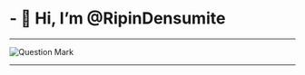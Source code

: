 # - 👋 Hi, I’m @RipinDensumite

---

![Question Mark](https://static.wikia.nocookie.net/watchdogsbeta/images/6/69/Teaser.gif/revision/latest?cb=20201117102819)

---

<!---
RipinDensumite/RipinDensumite is a ✨ special ✨ repository because its `README.md` (this file) appears on your GitHub profile.
You can click the Preview link to take a look at your changes.
--->
